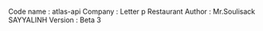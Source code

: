 Code name : atlas-api
Company : Letter p Restaurant
Author : Mr.Soulisack SAYYALINH
Version : Beta 3

